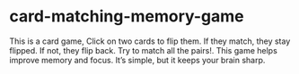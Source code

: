 # card-matching-memory-game
This is a card game, Click on two cards to flip them. If they match, they stay flipped. If not, they flip back. Try to match all the pairs!. This game helps improve memory and focus. It’s simple, but it keeps your brain sharp.
